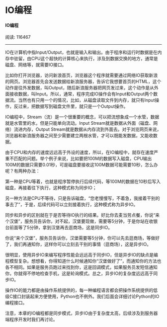 # IO编程

#### IO编程

阅读: 116467

---

IO在计算机中指Input/Output，也就是输入和输出。由于程序和运行时数据是在内存中驻留，由CPU这个超快的计算核心来执行，涉及到数据交换的地方，通常是磁盘、网络等，就需要IO接口。

比如你打开浏览器，访问新浪首页，浏览器这个程序就需要通过网络IO获取新浪的网页。浏览器首先会发送数据给新浪服务器，告诉它我想要首页的HTML，这个动作是往外发数据，叫Output，随后新浪服务器把网页发过来，这个动作是从外面接收数据，叫Input。所以，通常，程序完成IO操作会有Input和Output两个数据流。当然也有只用一个的情况，比如，从磁盘读取文件到内存，就只有Input操作，反过来，把数据写到磁盘文件里，就只是一个Output操作。

IO编程中，Stream（流）是一个很重要的概念，可以把流想象成一个水管，数据就是水管里的水，但是只能单向流动。Input Stream就是数据从外面（磁盘、网络）流进内存，Output Stream就是数据从内存流到外面去。对于浏览网页来说，浏览器和新浪服务器之间至少需要建立两根水管，才可以既能发数据，又能收数据。

由于CPU和内存的速度远远高于外设的速度，所以，在IO编程中，就存在速度严重不匹配的问题。举个例子来说，比如要把100M的数据写入磁盘，CPU输出100M的数据只需要0.01秒，可是磁盘要接收这100M数据可能需要10秒，怎么办呢？有两种办法：

第一种是CPU等着，也就是程序暂停执行后续代码，等100M的数据在10秒后写入磁盘，再接着往下执行，这种模式称为同步IO；

另一种方法是CPU不等待，只是告诉磁盘，“您老慢慢写，不着急，我接着干别的事去了”，于是，后续代码可以立刻接着执行，这种模式称为异步IO。

同步和异步的区别就在于是否等待IO执行的结果。好比你去麦当劳点餐，你说“来个汉堡”，服务员告诉你，对不起，汉堡要现做，需要等5分钟，于是你站在收银台前面等了5分钟，拿到汉堡再去逛商场，这是同步IO。

你说“来个汉堡”，服务员告诉你，汉堡需要等5分钟，你可以先去逛商场，等做好了，我们再通知你，这样你可以立刻去干别的事情（逛商场），这是异步IO。

很明显，使用异步IO来编写程序性能会远远高于同步IO，但是异步IO的缺点是编程模型复杂。想想看，你得知道什么时候通知你“汉堡做好了”，而通知你的方法也各不相同。如果是服务员跑过来找到你，这是回调模式，如果服务员发短信通知你，你就得不停地检查手机，这是轮询模式。总之，异步IO的复杂度远远高于同步IO。

操作IO的能力都是由操作系统提供的，每一种编程语言都会把操作系统提供的低级C接口封装起来方便使用，Python也不例外。我们后面会详细讨论Python的IO编程接口。

注意，本章的IO编程都是同步模式，异步IO由于复杂度太高，后续涉及到服务器端程序开发时我们再讨论。

